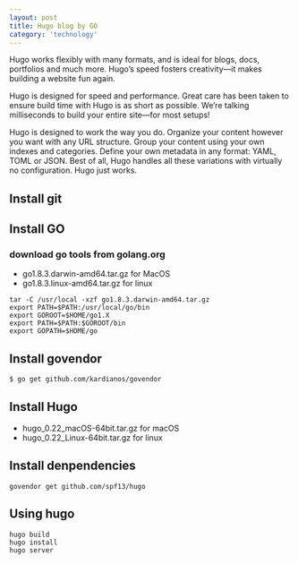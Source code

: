 ```yaml
---
layout: post
title: Hugo blog by GO
category: 'technology'
---
```


Hugo works flexibly with many formats, and is ideal for blogs, docs, portfolios and much more. Hugo’s speed fosters creativity—it makes building a website fun again.
 
Hugo is designed for speed and performance. Great care has been taken to ensure build time with Hugo is as short as possible. We’re talking milliseconds to build your entire site—for most setups!
 
Hugo is designed to work the way you do. Organize your content however you want with any URL structure. Group your content using your own indexes and categories. Define your own metadata in any format: YAML, TOML or JSON. Best of all, Hugo handles all these variations with virtually no configuration. Hugo just works.

## Install git



##  Install GO

### download go tools from golang.org

-   go1.8.3.darwin-amd64.tar.gz for MacOS
-   go1.8.3.linux-amd64.tar.gz for linux

```
tar -C /usr/local -xzf go1.8.3.darwin-amd64.tar.gz
export PATH=$PATH:/usr/local/go/bin
export GOROOT=$HOME/go1.X
export PATH=$PATH:$GOROOT/bin
export GOPATH=$HOME/go
```

## Install govendor

```$ go get github.com/kardianos/govendor```


##  Install Hugo 

-   hugo_0.22_macOS-64bit.tar.gz for macOS
-   hugo_0.22_Linux-64bit.tar.gz for linux

## Install denpendencies 

```govendor get github.com/spf13/hugo```

## Using hugo

```
hugo build
hugo install
hugo server
```
